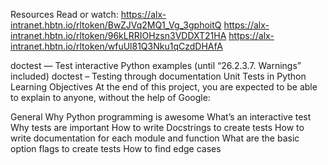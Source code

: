 Resources
Read or watch:
https://alx-intranet.hbtn.io/rltoken/BwZJVq2MQ1_Vg_3gphoitQ
https://alx-intranet.hbtn.io/rltoken/96kLRRIOHzsn3VDDXT21HA
https://alx-intranet.hbtn.io/rltoken/wfuUl81Q3Nku1qCzdDHAfA


doctest — Test interactive Python examples (until “26.2.3.7. Warnings” included)
doctest – Testing through documentation
Unit Tests in Python
Learning Objectives
At the end of this project, you are expected to be able to explain to anyone, without the help of Google:

General
Why Python programming is awesome
What’s an interactive test
Why tests are important
How to write Docstrings to create tests
How to write documentation for each module and function
What are the basic option flags to create tests
How to find edge cases